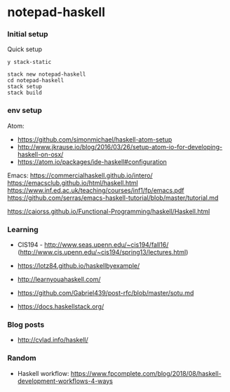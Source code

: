# notepad-haskell



### Initial setup

Quick setup

```
y stack-static
```


```
stack new notepad-haskell
cd notepad-haskell
stack setup
stack build

```

### env setup

Atom:
* https://github.com/simonmichael/haskell-atom-setup
* http://www.jkrause.io/blog/2016/03/26/setup-atom-io-for-developing-haskell-on-osx/
* https://atom.io/packages/ide-haskell#configuration

Emacs:
https://commercialhaskell.github.io/intero/
https://emacsclub.github.io/html/haskell.html
https://www.inf.ed.ac.uk/teaching/courses/inf1/fp/emacs.pdf
https://github.com/serras/emacs-haskell-tutorial/blob/master/tutorial.md



https://caiorss.github.io/Functional-Programming/haskell/Haskell.html


### Learning


* CIS194 - http://www.seas.upenn.edu/~cis194/fall16/ (http://www.cis.upenn.edu/~cis194/spring13/lectures.html)
* https://lotz84.github.io/haskellbyexample/
* http://learnyouahaskell.com/
* https://github.com/Gabriel439/post-rfc/blob/master/sotu.md

* https://docs.haskellstack.org/

### Blog posts

* http://cvlad.info/haskell/



### Random
- Haskell workflow: https://www.fpcomplete.com/blog/2018/08/haskell-development-workflows-4-ways

